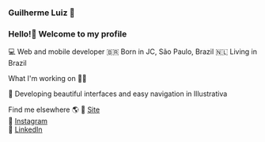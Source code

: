 ### Guilherme Luiz 👋
### Hello!👋 Welcome to my profile

💻 Web and mobile developer
🇧🇷 Born in JC, São Paulo, Brazil
🇳🇱 Living in Brazil

What I'm working on 👨‍💻

🚀 Developing beautiful interfaces and easy navigation in Illustrativa

Find me elsewhere 🌎
🚀 <A href='guilhermeweb.com.br'>Site</A><br>
📸 <A href='https://www.instagram.com/guilhermeluiz.04/'>Instagram</A><br>
💼 <A href='https://www.linkedin.com/in/guilherme-luiz-4b5228156/'>LinkedIn</A><br>
